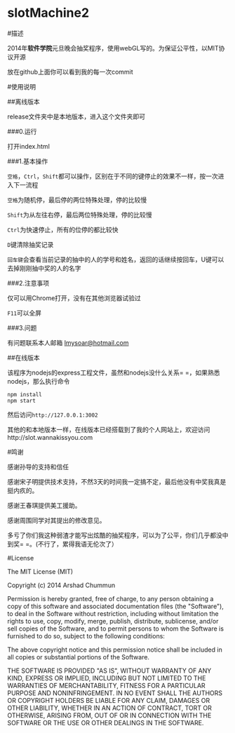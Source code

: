 slotMachine2
============
#描述

2014年**软件学院**元旦晚会抽奖程序，使用webGL写的。为保证公平性，以MIT协议开源

放在github上面你可以看到我的每一次commit

#使用说明

##离线版本

release文件夹中是本地版本，进入这个文件夹即可

###0.运行

打开index.html

###1.基本操作

`空格`，`Ctrl`，`Shift`都可以操作，区别在于不同的键停止的效果不一样，按一次进入下一流程

`空格`为随机停，最后停的两位特殊处理，停的比较慢

`Shift`为从左往右停，最后两位特殊处理，停的比较慢

`Ctrl`为快速停止，所有的位停的都比较快

`D`键清除抽奖记录

`回车键`会查看当前记录的抽中的人的学号和姓名，返回的话继续按回车，U键可以去掉刚刚抽中奖的人的名字

###2.注意事项

仅可以用Chrome打开，没有在其他浏览器试验过

`F11`可以全屏

###3.问题

有问题联系本人邮箱 lmysoar@hotmail.com

##在线版本

该程序为nodejs的express工程文件，虽然和nodejs没什么关系= =，如果熟悉nodejs，那么执行命令

```
npm install
npm start
```

然后访问`http://127.0.0.1:3002`

其他的和本地版本一样，在线版本已经搭载到了我的个人网站上，欢迎访问http://slot.wannakissyou.com

#鸣谢

感谢孙导的支持和信任

感谢宋子明提供技术支持，不然3天的时间我一定搞不定，最后他没有中奖我真是挺内疚的。

感谢王春琪提供美工援助。

感谢周围同学对其提出的修改意见。

多亏了你们我这种弱渣才能写出炫酷的抽奖程序，可以为了公平，你们几乎都没中到奖= =。(不行了，累得我语无伦次了）

#License

The MIT License (MIT)

Copyright (c) 2014 Arshad Chummun

Permission is hereby granted, free of charge, to any person obtaining a copy of this software and associated documentation files (the "Software"), to deal in the Software without restriction, including without limitation the rights to use, copy, modify, merge, publish, distribute, sublicense, and/or sell copies of the Software, and to permit persons to whom the Software is furnished to do so, subject to the following conditions:

The above copyright notice and this permission notice shall be included in all copies or substantial portions of the Software.

THE SOFTWARE IS PROVIDED "AS IS", WITHOUT WARRANTY OF ANY KIND, EXPRESS OR IMPLIED, INCLUDING BUT NOT LIMITED TO THE WARRANTIES OF MERCHANTABILITY, FITNESS FOR A PARTICULAR PURPOSE AND NONINFRINGEMENT. IN NO EVENT SHALL THE AUTHORS OR COPYRIGHT HOLDERS BE LIABLE FOR ANY CLAIM, DAMAGES OR OTHER LIABILITY, WHETHER IN AN ACTION OF CONTRACT, TORT OR OTHERWISE, ARISING FROM, OUT OF OR IN CONNECTION WITH THE SOFTWARE OR THE USE OR OTHER DEALINGS IN THE SOFTWARE.
